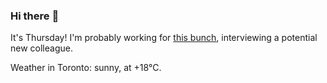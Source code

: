 ### Hi there :wave:

It's Thursday! I'm probably working for [this bunch](https://github.com/kohofinancial), interviewing a potential new colleague.

Weather in Toronto: sunny, at +18°C.

